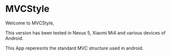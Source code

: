 # MVCStyle
Welcome to MVCStyle,

This version has been tested in Nexus 5, Xiaomi Mi4 and various devices of Android.

This App reperesnts the standard MVC structure used in android.
